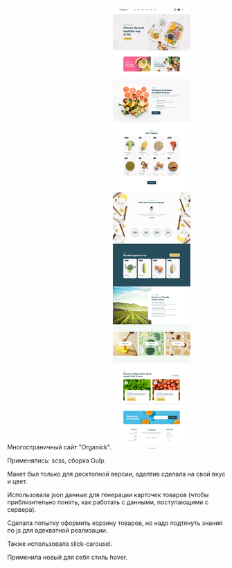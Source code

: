 Многостраничный сайт "Organick".
![Image alt](https://github.com/jullinny/organick/blob/main/images/dist/readme-img.jpg)

Применялись: scss, сборка Gulp.

Макет был только для десктопной версии, адаптив сделала на свой вкус и цвет.

Использовала json данные для генерации карточек товаров (чтобы приблизительно понять, как работать с данными, поступающими с сервера).

Сделала попытку оформить корзину товаров, но надо подтянуть знания по js для адекватной реализации.

Также использовала slick-carousel.

Применила новый для себя стиль hover.
